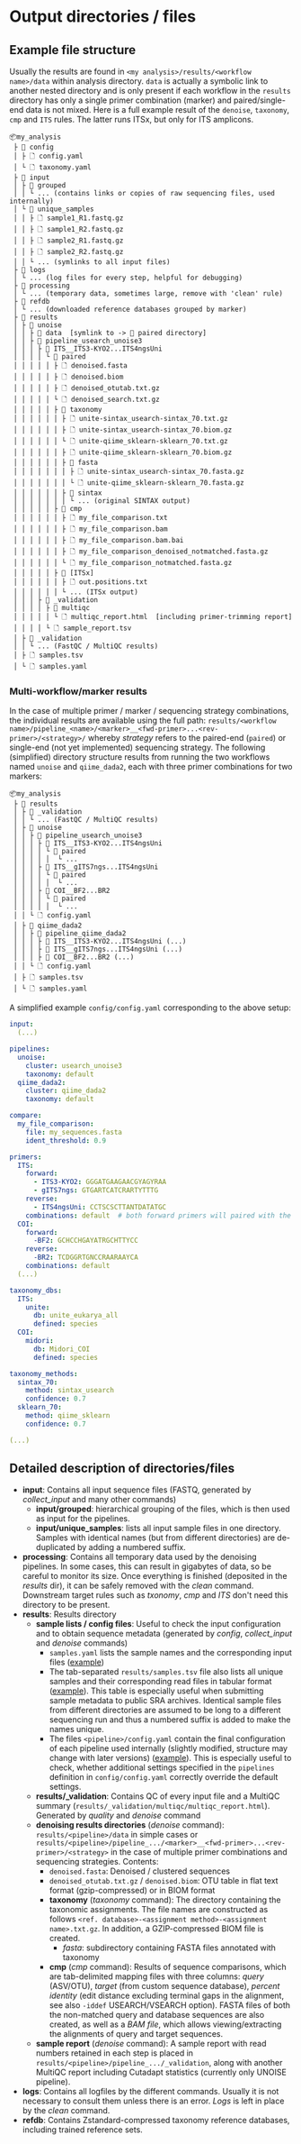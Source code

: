 # Output directories / files

## Example file structure

Usually the results are found in `<my analysis>/results/<workflow name>/data` within analysis directory. `data` is actually a symbolic link to another nested directory and is only present if each workflow in the `results` directory has only a single primer combination (marker) and paired/single-end data is not mixed. Here is a full example result of the `denoise`, `taxonomy`, `cmp` and `ITS` rules. The latter runs ITSx, but only for ITS amplicons.

```
📦my_analysis
 ├ 📂 config
 │ ├ 🗋 config.yaml
 │ └ 🗋 taxonomy.yaml
 ├ 📂 input
 │ ├ 📂 grouped
 │ │ └ ... (contains links or copies of raw sequencing files, used internally)
 │ └ 📂 unique_samples
 │ │ ├ 🗋 sample1_R1.fastq.gz
 │ │ ├ 🗋 sample1_R2.fastq.gz
 │ │ ├ 🗋 sample2_R1.fastq.gz
 │ │ ├ 🗋 sample2_R2.fastq.gz
 │ │ └ ... (symlinks to all input files)
 ├ 📂 logs
 │ └ ... (log files for every step, helpful for debugging)
 ├ 📂 processing
 │ └ ... (temporary data, sometimes large, remove with 'clean' rule)
 ├ 📂 refdb
 │ └ ... (downloaded reference databases grouped by marker)
 ├ 📂 results
 │ ├ 📂 unoise
 │ │ ├ 📂 data  [symlink to -> 📂 paired directory]
 │ │ ├ 📂 pipeline_usearch_unoise3
 │ │ │ ├ 📂 ITS__ITS3-KYO2...ITS4ngsUni
 │ │ │ │ └ 📂 paired
 │ │ │ │ │ ├ 🗋 denoised.fasta
 │ │ │ │ │ ├ 🗋 denoised.biom
 │ │ │ │ │ ├ 🗋 denoised_otutab.txt.gz
 │ │ │ │ │ └ 🗋 denoised_search.txt.gz
 │ │ │ │ │ ├ 📂 taxonomy
 │ │ │ │ │ │ ├ 🗋 unite-sintax_usearch-sintax_70.txt.gz
 │ │ │ │ │ │ ├ 🗋 unite-sintax_usearch-sintax_70.biom.gz
 │ │ │ │ │ │ └ 🗋 unite-qiime_sklearn-sklearn_70.txt.gz
 │ │ │ │ │ │ ├ 🗋 unite-qiime_sklearn-sklearn_70.biom.gz
 │ │ │ │ │ │ ├ 📂 fasta
 │ │ │ │ │ │ │ ├ 🗋 unite-sintax_usearch-sintax_70.fasta.gz
 │ │ │ │ │ │ │ └ 🗋 unite-qiime_sklearn-sklearn_70.fasta.gz
 │ │ │ │ │ │ ├ 📂 sintax
 │ │ │ │ │ │ │ └ ... (original SINTAX output)
 │ │ │ │ │ ├ 📂 cmp
 │ │ │ │ │ │ ├ 🗋 my_file_comparison.txt
 │ │ │ │ │ │ ├ 🗋 my_file_comparison.bam
 │ │ │ │ │ │ ├ 🗋 my_file_comparison.bam.bai
 │ │ │ │ │ │ ├ 🗋 my_file_comparison_denoised_notmatched.fasta.gz
 │ │ │ │ │ │ └ 🗋 my_file_comparison_notmatched.fasta.gz
 │ │ │ │ │ ├ 📂 [ITSx]
 │ │ │ │ │ │ ├ 🗋 out.positions.txt
 │ │ │ │ │ │ └ ... (ITSx output)
 │ │ │ ├ 📂 _validation
 │ │ │ │ ├ 📂 multiqc
 │ │ │ │ │ └ 🗋 multiqc_report.html  [including primer-trimming report]
 │ │ │ │ └ 🗋 sample_report.tsv
 │ ├ 📂 _validation
 │ │ └ ... (FastQC / MultiQC results)
 │ ├ 🗋 samples.tsv
 │ └ 🗋 samples.yaml
```

### Multi-workflow/marker results

 In the case of multiple primer / marker / sequencing strategy combinations, the individual results are available using the full path: `results/<workflow name>/pipeline_<name>/<marker>__<fwd-primer>...<rev-primer>/<strategy>/` whereby *strategy* refers to the paired-end (`paired`) or single-end (not yet implemented) sequencing strategy. The following (simplified) directory structure results from running the two workflows named `unoise` and `qiime_dada2`, each with three primer combinations for two markers:

```
📦my_analysis
 ├ 📂 results
 │ ├ 📂 _validation
 │ │ └ ... (FastQC / MultiQC results)
 │ ├ 📂 unoise
 │ │ ├ 📂 pipeline_usearch_unoise3
 │ │ │ ├ 📂 ITS__ITS3-KYO2...ITS4ngsUni
 │ │ │ │ └ 📂 paired
 │ │ │ │ │  └ ...
 │ │ │ ├ 📂 ITS__gITS7ngs...ITS4ngsUni
 │ │ │ │ └ 📂 paired
 │ │ │ │ │  └ ...
 │ │ │ ├ 📂 COI__BF2...BR2
 │ │ │ │ └ 📂 paired
 │ │ │ │ │  └ ...
 │ │ └ 🗋 config.yaml
 │ ├ 📂 qiime_dada2
 │ │ ├ 📂 pipeline_qiime_dada2
 │ │ │ ├ 📂 ITS__ITS3-KYO2...ITS4ngsUni (...)
 │ │ │ ├ 📂 ITS__gITS7ngs...ITS4ngsUni (...)
 │ │ │ ├ 📂 COI__BF2...BR2 (...)
 │ │ └ 🗋 config.yaml
 │ ├ 🗋 samples.tsv
 │ └ 🗋 samples.yaml
```

A simplified example `config/config.yaml` corresponding to the above setup:

```yaml
input:
  (...)

pipelines:
  unoise:
    cluster: usearch_unoise3
    taxonomy: default
  qiime_dada2:
    cluster: qiime_dada2
    taxonomy: default

compare:
  my_file_comparison:
    file: my_sequences.fasta
    ident_threshold: 0.9

primers:
  ITS:
    forward: 
      - ITS3-KYO2: GGGATGAAGAACGYAGYRAA
      - gITS7ngs: GTGARTCATCRARTYTTTG
    reverse:
      - ITS4ngsUni: CCTSCSCTTANTDATATGC
    combinations: default  # both forward primers will paired with the one reverse primer
  COI:
    forward:
      -BF2: GCHCCHGAYATRGCHTTYCC
    reverse:
      -BR2: TCDGGRTGNCCRAARAAYCA
    combinations: default
  (...)

taxonomy_dbs:
  ITS:
    unite:
      db: unite_eukarya_all
      defined: species
  COI:
    midori:
      db: Midori_COI
      defined: species

taxonomy_methods:
  sintax_70:
    method: sintax_usearch
    confidence: 0.7
  sklearn_70:
    method: qiime_sklearn
    confidence: 0.7

(...)
```

## Detailed description of directories/files

- **input**: Contains all input sequence files (FASTQ, generated by *collect_input* and many other commands)
  - **input/grouped**: hierarchical grouping of the files, which is then used as input for the pipelines.
  - **input/unique_samples**: lists all input sample files in one directory. Samples with identical names (but from different directories) are de-duplicated by adding a numbered suffix.
- **processing**: Contains all temporary data used by the denoising pipelines. In some cases, this can result in gigabytes of data, so be careful to monitor its size. Once everything is finished (deposited in the *results* dir), it can be safely removed with the *clean* command. Downstream target rules such as *txonomy*, *cmp* and *ITS* don't need this directory to be present.
- **results**: Results directory
  - **sample lists / config files**: Useful to check the input configuration and to obtain sequence metadata (generated by *config*, *collect_input* and *denoise* commands)
    - `samples.yaml` lists the sample names and the corresponding input files ([example](../test/results/samples.yaml))
    - The tab-separated `results/samples.tsv` file also lists all unique samples and their corresponding read files in tabular format ([example](../test/results/samples.tsv)). This table is especially useful when submitting sample metadata to public SRA archives. Identical sample files from different directories are assumed to be long to a different sequencing run and thus a numbered suffix is added to make the names unique.
    - The files `<pipeline>/config.yaml` contain the final configuration of each pipeline used internally (slightly modified, structure may change with later versions) ([example](../test/results/unoise/config.yaml)). This is especially useful to check, whether additional settings specified in the `pipelines` definition in `config/config.yaml` correctly override the default settings.
  - **results/_validation**: Contains QC of every input file and a MultiQC summary (`results/_validation/multiqc/multiqc_report.html`). Generated by *quality* and *denoise* command
  - **denoising results directories** (*denoise* command): `results/<pipeline>/data` in simple cases or `results/<pipeline>/pipeline_.../<marker>__<fwd-primer>...<rev-primer>/<strategy>` in the case of multiple primer combinations and sequencing strategies. Contents:
    - `denoised.fasta`: Denoised / clustered sequences
    - `denoised_otutab.txt.gz` / `denoised.biom`: OTU table in flat text format (gzip-compressed) or in BIOM format
    - **taxonomy** (*taxonomy* command): The directory containing the taxonomic assignments. The file names are constructed as follows `<ref. database>-<assignment method>-<assignment name>.txt.gz`. In addition, a GZIP-compressed BIOM file is created.
      - *fasta*: subdirectory containing FASTA files annotated with taxonomy
    - **cmp** (*cmp* command): Results of sequence comparisons, which are tab-delimited mapping files with three columns: *query* (ASV/OTU), *target* (from custom sequence database), *percent identity* (edit distance excluding terminal gaps in the alignment, see also `-iddef` USEARCH/VSEARCH option). FASTA files of both the non-matched query and database sequences are also created, as well as a *BAM file*, which allows viewing/extracting the alignments of query and target sequences.
  - **sample report** (*denoise* command): A sample report with read numbers retained in each step is placed in `results/<pipeline>/pipeline_.../_validation`, along with another MultiQC report including Cutadapt statistics (currently only UNOISE pipeline).
- **logs**: Contains all logfiles by the different commands. Usually it is not necessary to consult them unless there is an error. *Logs* is left in place by the *clean* command.
- **refdb**: Contains Zstandard-compressed taxonomy reference databases, including trained reference sets.